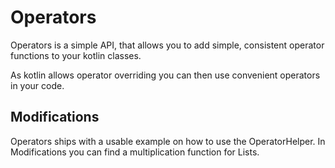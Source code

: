 # Operators
Operators is a simple API, that allows you to add simple, consistent operator functions to your kotlin classes.

As kotlin allows operator overriding you can then use convenient operators in your code.

## Modifications
Operators ships with a usable example on how to use the OperatorHelper. In Modifications you can find a multiplication function for Lists.